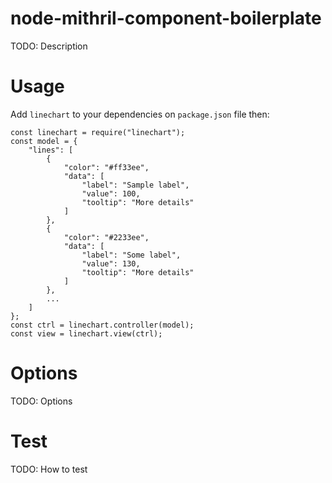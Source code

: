 node-mithril-component-boilerplate
==================================

TODO: Description

Usage
=====
Add `linechart` to your dependencies on `package.json` file then:

    const linechart = require("linechart");
    const model = {
        "lines": [
            {
                "color": "#ff33ee",
                "data": [
                    "label": "Sample label",
                    "value": 100,
                    "tooltip": "More details"
                ]
            },
            {
                "color": "#2233ee",
                "data": [
                    "label": "Some label",
                    "value": 130,
                    "tooltip": "More details"
                ]
            },
            ...
        ]
    };
    const ctrl = linechart.controller(model);
    const view = linechart.view(ctrl);

Options
=======

TODO: Options

Test
====

TODO: How to test


